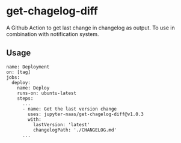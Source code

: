 # get-chagelog-diff

A Github Action to get last change in changelog as output.
To use in combination with notification system.

## Usage

```
name: Deployment
on: [tag]
jobs:
  deploy:
    name: Deploy
    runs-on: ubuntu-latest
    steps:
      ...
      - name: Get the last version change
        uses: jupyter-naas/get-chagelog-diff@v1.0.3
        with:
          lastVersion: 'latest'
          changelogPath: './CHANGELOG.md'
      ...
```

